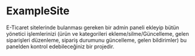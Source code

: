 # ExampleSite
E-Ticaret sitelerinde bulanması gereken bir admin paneli ekleyip bütün yönetici işlemlerinizi (ürün ve kategorileri ekleme/silme/Güncelleme, gelen siparişleri düzenleme, sipariş durumunu güncelleme, gelen bildirimler) bu panelden kontrol edebileceğiniz bir projedir.
